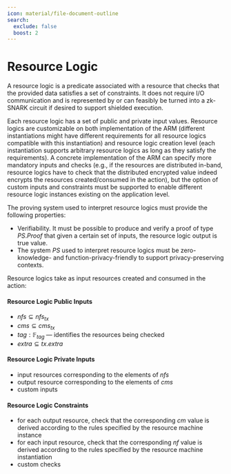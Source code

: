```yaml
---
icon: material/file-document-outline
search:
  exclude: false
  boost: 2
---
```


# Resource Logic
A resource logic is a predicate associated with a resource that checks that the provided data satisfies a set of constraints. It does not require I/O communication and is represented by or can feasibly be turned into a zk-SNARK circuit if desired to support shielded execution.

Each resource logic has a set of public and private input values. Resource logics are customizable on both implementation of the ARM (different instantiations might have different requirements for all resource logics compatible with this instantiation) and resource logic creation level (each instantiation supports arbitrary resource logics as long as they satisfy the requirements). A concrete implementation of the ARM can specify more mandatory inputs and checks (e.g., if the resources are distributed in-band, resource logics have to check that the distributed encrypted value indeed encrypts the resources created/consumed in the action), but the option of custom inputs and constraints must be supported to enable different resource logic instances existing on the application level.

The proving system used to interpret resource logics must provide the following properties:

- Verifiability. It must be possible to produce and verify a proof of type $PS.Proof$ that given a certain set of inputs, the resource logic output is true value.
- The system $PS$ used to interpret resource logics must be zero-knowledge- and function-privacy-friendly to support privacy-preserving contexts.


Resource logics take as input resources created and consumed in the action:

#### Resource Logic Public Inputs

- $nfs \subseteq nfs_{tx}$
- $cms \subseteq cms_{tx}$
- $tag: \mathbb{F}_{tag}$ —  identifies the resources being checked
- $extra \subseteq tx.extra$

#### Resource Logic Private Inputs

- input resources corresponding to the elements of $nfs$
- output resource corresponding to the elements of $cms$
- custom inputs

#### Resource Logic Constraints

- for each output resource, check that the corresponding $cm$ value is derived according to the rules specified by the resource machine instance
- for each input resource, check that the corresponding $nf$ value is derived according to the rules specified by the resource machine instantiation
- custom checks